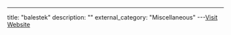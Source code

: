 ---
title: "balestek"
description: ""
external_category: "Miscellaneous"
---[Visit Website](https://github.com/balestek)

